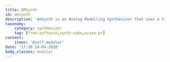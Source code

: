 ```yaml
---
title: AMSynth
id: amsynth
description: 'AmSynth is an Analog Modelling Synthesizer that uses a traditional subtractive synthesis approach to sound design'
taxonomy:
    category: synthesizer
    tag: [free-software,synth-subs,ucase-pr]
content:
    items: '@self.modular'
date: '17:38 24-04-2020'
body_classes: modular
---
```


